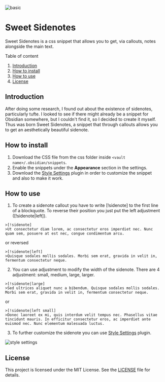 ![basic](https://github.com/user-attachments/assets/72d9ef7c-9766-4dcb-b7bb-3803b10418cc)

# Sweet Sidenotes

Sweet Sidenotes is a css snippet that allows you to get, via callouts, notes alongside the main text.

Table of content
1. [Introduction](#Introduction)
2. [How to install](#How-to-install)
3. [How to use](How-to-use)
4. [License](#License)

## Introduction

After doing some research, I found out about the existence of sidenotes, particularly tufte. I looked to see if there might already be a snippet for Obsidian somewhere, but I couldn't find it, so I decided to create it myself. Thus was born Sweet Sidenotes, a snippet that through callouts allows you to get an aesthetically beautiful sidenote.

## How to install

1. Download the CSS file from the css folder inside `<vault name>/.obsidian/snippets`.
2. Enable the snippets under the **Appearance** section in the settings.
3. Download the [Style Settings](https://github.com/mgmeyers/obsidian-style-settings) plugin in order to customize the snippet and also to make it work.

## How to use

1. To create a sidenote callout you have to write [!sidenote] to the first line of a blockquote. To reverse their position you just put the left adjustment ([!sidenote|left]).

```
>[!sidenote]
>Ut consectetur diam lorem, ac consectetur eros imperdiet nec. Nunc quam sem, posuere at est nec, congue condimentum arcu.
```

or reversed

```
>[!sidenote|left]
>Quisque sodales mollis sodales. Morbi sem erat, gravida in velit in, fermentum consectetur neque.
```

2. You can use adjustment to modify the width of the sidenote. There are 4 adjustment: small, medium, large, larger.

```
>[!sidenote|large]
>Sed ultrices aliquet nunc a bibendum. Quisque sodales mollis sodales. Morbi sem erat, gravida in velit in, fermentum consectetur neque.
```

or

```
>[!sidenote|left small]
>Donec laoreet ex mi, quis interdum velit tempus nec. Phasellus vitae tincidunt mauris. In efficitur consectetur eros, ac imperdiet ante euismod nec. Nunc elementum malesuada luctus.
```

3. To further customize the sidenote you can use [Style Settings](https://github.com/mgmeyers/obsidian-style-settings) plugin.

![style settings](https://github.com/user-attachments/assets/91cd6b86-235f-42a4-8416-684df1b25956)

## License

This project is licensed under the MIT License. See the [LICENSE](LICENSE) file for details.
